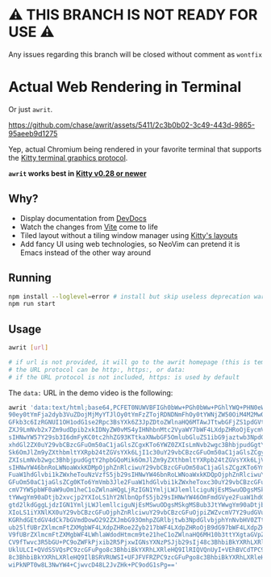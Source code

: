 # ⚠️ THIS BRANCH IS NOT READY FOR USE ⚠️ 
Any issues regarding this branch will be closed without comment as `wontfix`

# Actual Web Rendering in Terminal

Or just `awrit`.

https://github.com/chase/awrit/assets/5411/2c3b0b02-3c49-443d-9865-95aeeb9d1275

Yep, actual Chromium being rendered in your favorite terminal that supports the [Kitty terminal graphics protocol](https://sw.kovidgoyal.net/kitty/graphics-protocol/).

**`awrit` works best in [Kitty v0.28 or newer](https://github.com/kovidgoyal/kitty/releases)**

## Why?

- Display documentation from [DevDocs](https://devdocs.io)
- Watch the changes from [Vite](https://vitejs.dev) come to life
- Tiled layout without a tiling window manager using [Kitty's layouts](https://sw.kovidgoyal.net/kitty/layouts/)
- Add fancy UI using web technologies, so NeoVim can pretend it is Emacs instead of the other way around

## Running

``` bash
npm install --loglevel=error # install but skip useless deprecation warnings
npm run start
```

## Usage

```bash
awrit [url]

# if url is not provided, it will go to the awrit homepage (this is temporary, promise)
# the URL protocol can be http:, https:, or data:
# if the URL protocol is not included, https: is used by default
```

The `data:` URL in the demo video is the following:

```bash
awrit 'data:text/html;base64,PCFET0NUWVBFIGh0bWw+PGh0bWw+PGhlYWQ+PHN0eWxlPjpyb2
90ey0tYmFja2dyb3VuZDojMjMyYTJlOy0tYmFzZTojRDNDNmFhOy0tYWNjZW50OiM4M2MwOTI7LS1za
GFkb3c6IzRGNUI1OH1odG1se2Rpc3BsYXk6Z3JpZDtoZWlnaHQ6MTAwJTtwbGFjZS1pdGVtczpjZW50
ZXJ9LmNvb2x7Zm9udDpib2xkIDNyZW0vMS4yIHNhbnMtc2VyaWY7bWF4LXdpZHRoOjEycmVtfS5jb29
sIHNwYW57Y29sb3I6dmFyKC0tc2hhZG93KTtkaXNwbGF5OmlubGluZS1ibG9jaztwb3NpdGlvbjpyZW
xhdGl2ZX0uY29vbCBzcGFuOm50aC1jaGlsZCgxKTo6YWZ0ZXIsLmNvb2wgc3BhbjpudGgtY2hpbGQoM
Sk6OmJlZm9yZXthbmltYXRpb24tZGVsYXk6LjI1c30uY29vbCBzcGFuOm50aC1jaGlsZCgyKTo6YWZ0
ZXIsLmNvb2wgc3BhbjpudGgtY2hpbGQoMik6OmJlZm9yZXthbmltYXRpb24tZGVsYXk6LjVzfS5jb29
sIHNwYW46bnRoLWNoaWxkKDMpOjphZnRlciwuY29vbCBzcGFuOm50aC1jaGlsZCgzKTo6YmVmb3Jle2
FuaW1hdGlvbi1kZWxheTouNzVzfS5jb29sIHNwYW46bnRoLWNoaWxkKDQpOjphZnRlciwuY29vbCBzc
GFuOm50aC1jaGlsZCg0KTo6YmVmb3Jle2FuaW1hdGlvbi1kZWxheToxc30uY29vbCBzcGFuOjpiZWZv
cmV7YW5pbWF0aW9uOm1heC1oZWlnaHQgLjRzIGN1YmljLWJlemllciguNjEsMSwuODgsMSkgMSBub3J
tYWwgYm90aDtjb2xvcjp2YXIoLS1hY2NlbnQpfS5jb29sIHNwYW46OmFmdGVye2FuaW1hdGlvbjptYX
gtd2lkdGggLjdzIGN1YmljLWJlemllciguNjEsMSwuODgsMSkgMSBub3JtYWwgYm90aDtjb2xvcjp2Y
XIoLS1iYXNlKX0uY29vbCBzcGFuOjphZnRlciwuY29vbCBzcGFuOjpiZWZvcmV7Y29udGVudDphdHRy
KGRhdGEtdGV4dCk7bGVmdDowO292ZXJmbG93OmhpZGRlbjtwb3NpdGlvbjphYnNvbHV0ZTtzcGVhazp
ub25lfUBrZXlmcmFtZXMgbWF4LXdpZHRoe2Zyb217bWF4LXdpZHRoOjB9dG97bWF4LXdpZHRoOjEwMC
V9fUBrZXlmcmFtZXMgbWF4LWhlaWdodHtmcm9te21heC1oZWlnaHQ6MH10b3ttYXgtaGVpZ2h0OjEwM
CV9fTwvc3R5bGU+PC9oZWFkPjxib2R5PjxwIGNsYXNzPSJjb29sIj48c3BhbiBkYXRhLXRleHQ9IkFX
UklULCI+QVdSSVQsPC9zcGFuPgo8c3BhbiBkYXRhLXRleHQ9IlRIQVQnUyI+VEhBVCdTPC9zcGFuPgo
8c3BhbiBkYXRhLXRleHQ9IlBSRVRUWSI+UFJFVFRZPC9zcGFuPgo8c3BhbiBkYXRhLXRleHQ9IkNPT0
wiPkNPT0w8L3NwYW4+CjwvcD48L2JvZHk+PC9odG1sPg=='
```
